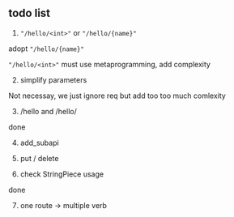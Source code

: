 ## todo list

1. `"/hello/<int>"` or `"/hello/{name}"`

adopt `"/hello/{name}"`

`"/hello/<int>"` must use metaprogramming, add complexity

2. simplify parameters

Not necessay, we just ignore req but add too too much comlexity

3. /hello and /hello/  

done

4. add_subapi

5. put / delete

6. check StringPiece usage

done

7. one route ->  multiple verb
